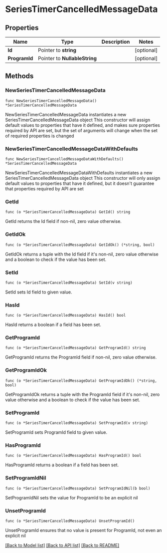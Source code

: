 # SeriesTimerCancelledMessageData

## Properties

Name | Type | Description | Notes
------------ | ------------- | ------------- | -------------
**Id** | Pointer to **string** |  | [optional] 
**ProgramId** | Pointer to **NullableString** |  | [optional] 

## Methods

### NewSeriesTimerCancelledMessageData

`func NewSeriesTimerCancelledMessageData() *SeriesTimerCancelledMessageData`

NewSeriesTimerCancelledMessageData instantiates a new SeriesTimerCancelledMessageData object
This constructor will assign default values to properties that have it defined,
and makes sure properties required by API are set, but the set of arguments
will change when the set of required properties is changed

### NewSeriesTimerCancelledMessageDataWithDefaults

`func NewSeriesTimerCancelledMessageDataWithDefaults() *SeriesTimerCancelledMessageData`

NewSeriesTimerCancelledMessageDataWithDefaults instantiates a new SeriesTimerCancelledMessageData object
This constructor will only assign default values to properties that have it defined,
but it doesn't guarantee that properties required by API are set

### GetId

`func (o *SeriesTimerCancelledMessageData) GetId() string`

GetId returns the Id field if non-nil, zero value otherwise.

### GetIdOk

`func (o *SeriesTimerCancelledMessageData) GetIdOk() (*string, bool)`

GetIdOk returns a tuple with the Id field if it's non-nil, zero value otherwise
and a boolean to check if the value has been set.

### SetId

`func (o *SeriesTimerCancelledMessageData) SetId(v string)`

SetId sets Id field to given value.

### HasId

`func (o *SeriesTimerCancelledMessageData) HasId() bool`

HasId returns a boolean if a field has been set.

### GetProgramId

`func (o *SeriesTimerCancelledMessageData) GetProgramId() string`

GetProgramId returns the ProgramId field if non-nil, zero value otherwise.

### GetProgramIdOk

`func (o *SeriesTimerCancelledMessageData) GetProgramIdOk() (*string, bool)`

GetProgramIdOk returns a tuple with the ProgramId field if it's non-nil, zero value otherwise
and a boolean to check if the value has been set.

### SetProgramId

`func (o *SeriesTimerCancelledMessageData) SetProgramId(v string)`

SetProgramId sets ProgramId field to given value.

### HasProgramId

`func (o *SeriesTimerCancelledMessageData) HasProgramId() bool`

HasProgramId returns a boolean if a field has been set.

### SetProgramIdNil

`func (o *SeriesTimerCancelledMessageData) SetProgramIdNil(b bool)`

 SetProgramIdNil sets the value for ProgramId to be an explicit nil

### UnsetProgramId
`func (o *SeriesTimerCancelledMessageData) UnsetProgramId()`

UnsetProgramId ensures that no value is present for ProgramId, not even an explicit nil

[[Back to Model list]](../README.md#documentation-for-models) [[Back to API list]](../README.md#documentation-for-api-endpoints) [[Back to README]](../README.md)


